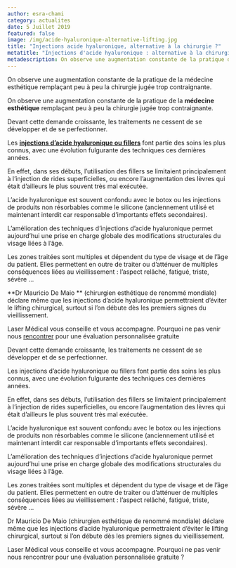 ```yaml
---
author: esra-chami
category: actualites
date: 5 Juillet 2019
featured: false
image: /img/acide-hyaluronique-alternative-lifting.jpg
title: "Injections acide hyaluronique, alternative à la chirurgie ?"
metatitle: "Injections d'acide hyaluronique : alternative à la chirurgie ? | Laser Médical"
metadescription: On observe une augmentation constante de la pratique de la médecine esthétique remplaçant peu à peu chirurgie jugée trop contraignante.
---
```

On observe une augmentation constante de la pratique de la médecine esthétique remplaçant peu à peu la chirurgie jugée trop contraignante.

On observe une augmentation constante de la pratique de la **médecine esthétique** remplaçant peu à peu la chirurgie jugée trop contraignante.

Devant cette demande croissante, les traitements ne cessent de se développer et de se perfectionner.

Les [**injections d’acide hyaluronique ou fillers**](https://www.medecine-esthetique.re/injection-acide-hyaluronique/)  font partie des soins les plus connus, avec une évolution fulgurante des techniques ces dernières années.

En effet, dans ses débuts, l’utilisation des fillers se limitaient principalement à l’injection de rides superficielles, ou encore l’augmentation des lèvres qui était d’ailleurs le plus souvent très mal exécutée.

L’acide hyaluronique est souvent confondu avec le botox ou les injections de produits non résorbables comme le silicone (anciennement utilisé et maintenant interdit car responsable d’importants effets secondaires).

L’amélioration des techniques d’injections d’acide hyaluronique permet aujourd’hui une prise en charge globale des modifications structurales du visage liées à l’âge.

Les zones traitées sont multiples et dépendent du type de visage et de l’âge du patient. Elles permettent en outre de traiter ou d’atténuer de multiples conséquences liées au vieillissement : l’aspect relâché, fatigué, triste, sévère …

**Dr Mauricio De Maio ** (chirurgien esthétique de renommé mondiale) déclare même que les injections d’acide hyaluronique permettraient d’éviter le lifting chirurgical, surtout si l’on débute dès les premiers signes du vieillissement.

Laser Médical vous conseille et vous accompagne. Pourquoi ne pas venir nous [rencontrer](https://www.medecine-esthetique.re/contact/) pour une évaluation personnalisée gratuite 

Devant cette demande croissante, les traitements ne cessent de se développer et de se perfectionner.

Les injections d’acide hyaluronique ou fillers  font partie des soins les plus connus, avec une évolution fulgurante des techniques ces dernières années.

En effet, dans ses débuts, l’utilisation des fillers se limitaient principalement à l’injection de rides superficielles, ou encore l’augmentation des lèvres qui était d’ailleurs le plus souvent très mal exécutée.

L’acide hyaluronique est souvent confondu avec le botox ou les injections de produits non résorbables comme le silicone (anciennement utilisé et maintenant interdit car responsable d’importants effets secondaires).

L’amélioration des techniques d’injections d’acide hyaluronique permet aujourd’hui une prise en charge globale des modifications structurales du visage liées à l’âge.

Les zones traitées sont multiples et dépendent du type de visage et de l’âge du patient. Elles permettent en outre de traiter ou d’atténuer de multiples conséquences liées au vieillissement : l’aspect relâché, fatigué, triste, sévère …

Dr Mauricio De Maio (chirurgien esthétique de renommé mondiale) déclare même que les injections d’acide hyaluronique permettraient d’éviter le lifting chirurgical, surtout si l’on débute dès les premiers signes du vieillissement.

Laser Médical vous conseille et vous accompagne. Pourquoi ne pas venir nous rencontrer pour une évaluation personnalisée gratuite ?
